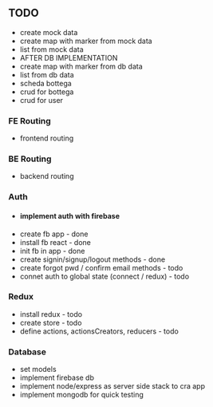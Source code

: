 ## TODO

 - create mock data
 - create map with marker from mock data
 - list from mock data
 - AFTER DB IMPLEMENTATION
 - create map with marker from db data
 - list from db data
 - scheda bottega
 - crud for bottega
 - crud for user

### FE Routing

 - frontend routing
  
### BE Routing

 - backend routing

### Auth

 - #### implement auth with firebase
  - create fb app - done
  - install fb react - done
  - init fb in app - done
  - create signin/signup/logout methods - done
  - create forgot pwd / confirm email methods - todo
  - connet auth to global state (connect / redux) - todo

### Redux

 - install redux - todo
 - create store - todo
 - define actions, actionsCreators, reducers - todo

### Database

 - set models
 - implement firebase db
 - implement node/express as server side stack to cra app
 - implement mongodb for quick testing
